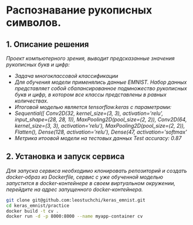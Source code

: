 # Распознавание рукописных символов.

## 1. Описание решения
_Проект компьютерного зрения, выводит предсказанные значения рукописных букв и цифр:_
- _Задача многоклассовой классификации_
- _Для обучения модели применялись данные EMNIST. Набор данных представляет собой сбалансированное подмножество рукописных букв и цифр, в котором все классы представлены в равных количествах._
- _Итоговой моделью является tensorflow.keras с параметрами:_
- _Sequential([
    Conv2D(32, kernel_size=(3, 3), activation='relu', input_shape=(28, 28, 1)),
    MaxPooling2D(pool_size=(2, 2)),
    Conv2D(64, kernel_size=(3, 3), activation='relu'),
    MaxPooling2D(pool_size=(2, 2)),
    Flatten(),
    Dense(128, activation='relu'),
    Dense(47, activation='softmax'_
- _Метрика итоовой модели на тестовых данных Test accuracy: 0.87_


## 2. Установка и запуск сервиса

_Для запуска сервиса необходимо клонировать репозиторий и создать docker-образ из Dockerfile, сервис с уже обученной моделью запустится в docker-контейнере в своем виртуальном окружении, перейдите на адрес запущенного docker-контейнера._

```bash
git clone git@github.com:leostuchchi/keras_emnist.git
cd keras_emnist/practice
docker build -t cv .
docker run -d -p 8000:8000 --name myapp-container cv
```
